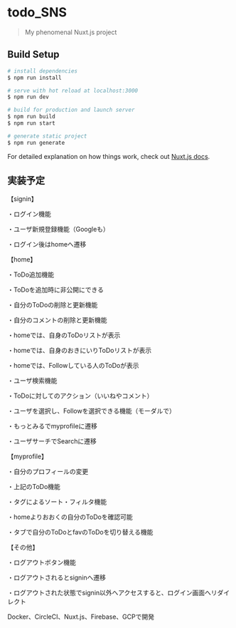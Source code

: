 # todo_SNS

> My phenomenal Nuxt.js project

## Build Setup

``` bash
# install dependencies
$ npm run install

# serve with hot reload at localhost:3000
$ npm run dev

# build for production and launch server
$ npm run build
$ npm run start

# generate static project
$ npm run generate
```

For detailed explanation on how things work, check out [Nuxt.js docs](https://nuxtjs.org).

## 実装予定
【signin】

・ログイン機能

・ユーザ新規登録機能（Googleも）

・ログイン後はhomeへ遷移

【home】

・ToDo追加機能

・ToDoを追加時に非公開にできる

・自分のToDoの削除と更新機能

・自分のコメントの削除と更新機能

・homeでは、自身のToDoリストが表示

・homeでは、自身のおきにいりToDoリストが表示

・homeでは、Followしている人のToDoが表示

・ユーザ検索機能

・ToDoに対してのアクション（いいねやコメント）

・ユーザを選択し、Followを選択できる機能（モーダルで）

・もっとみるでmyprofileに遷移

・ユーザサーチでSearchに遷移

【myprofile】

・自分のプロフィールの変更

・上記のToDo機能

・タグによるソート・フィルタ機能

・homeよりおおくの自分のToDoを確認可能

・タブで自分のToDoとfavのToDoを切り替える機能

【その他】

・ログアウトボタン機能

・ログアウトされるとsigninへ遷移

・ログアウトされた状態でsignin以外へアクセスすると、ログイン画面へリダイレクト

Docker、CircleCI、Nuxt.js、Firebase、GCPで開発
